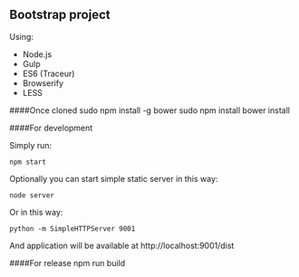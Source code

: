 Bootstrap project
-----------------

Using:

 - Node.js
 - Gulp
 - ES6 (Traceur)
 - Browserify
 - LESS


####Once cloned
    sudo npm install -g bower
    sudo npm install
    bower install


####For development

Simply run:

    npm start

Optionally you can start simple static server in this way:

    node server

Or in this way:

    python -m SimpleHTTPServer 9001

And application will be available at http://localhost:9001/dist


####For release
    npm run build
